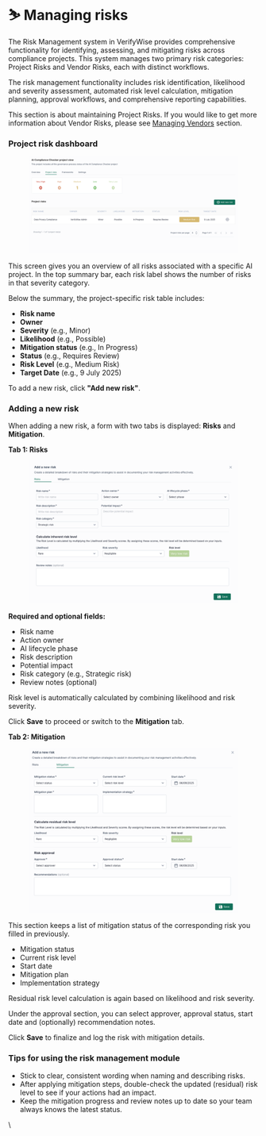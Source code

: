 # ⛷️ Managing risks

The Risk Management system in VerifyWise provides comprehensive functionality for identifying, assessing, and mitigating risks across compliance projects. This system manages two primary risk categories: Project Risks and Vendor Risks, each with distinct workflows.

The risk management functionality includes risk identification, likelihood and severity assessment, automated risk level calculation, mitigation planning, approval workflows, and comprehensive reporting capabilities.

This section is about maintaining Project Risks. If you would like to get more information about Vendor Risks, please see [Managing Vendors](managing-vendors.md) section.

### Project risk dashboard

<figure><img src=".gitbook/assets/image (4).png" alt=""><figcaption></figcaption></figure>

This screen gives you an overview of all risks associated with a specific AI project. In the top summary bar, each risk label shows the number of risks in that severity category.

Below the summary, the project-specific risk table includes:

* **Risk name**
* **Owner**
* **Severity** (e.g., Minor)
* **Likelihood** (e.g., Possible)
* **Mitigation status** (e.g., In Progress)
* **Status** (e.g., Requires Review)
* **Risk Level** (e.g., Medium Risk)
* **Target Date** (e.g., 9 July 2025)

To add a new risk, click **"Add new risk"**.

### Adding a new risk

When adding a new risk, a form with two tabs is displayed: **Risks** and **Mitigation**.&#x20;

**Tab 1: Risks**

<figure><img src=".gitbook/assets/image (5).png" alt=""><figcaption></figcaption></figure>

**Required and optional fields:**

* Risk name
* Action owner
* AI lifecycle phase
* Risk description
* Potential impact
* Risk category (e.g., Strategic risk)
* Review notes (optional)

Risk level is automatically calculated by combining likelihood and risk severity.

Click **Save** to proceed or switch to the **Mitigation** tab.

**Tab 2: Mitigation**

<figure><img src=".gitbook/assets/image (6).png" alt=""><figcaption></figcaption></figure>

This section keeps a list of mitigation status of the corresponding risk you filled in previously.

* Mitigation status
* Current risk level
* Start date
* Mitigation plan
* Implementation strategy

Residual risk level calculation is again based on likelihood and risk severity.

Under the approval section, you can select approver, approval status, start date and (optionally) recommendation notes.

Click **Save** to finalize and log the risk with mitigation details.

### Tips for using the risk management module

* Stick to clear, consistent wording when naming and describing risks.
* After applying mitigation steps, double-check the updated (residual) risk level to see if your actions had an impact.
* Keep the mitigation progress and review notes up to date so your team always knows the latest status.

\
